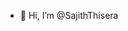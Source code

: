 - 👋 Hi, I’m @SajithThisera

<!---
SajithThisera/SajithThisera is a ✨ special ✨ repository because its `README.md` (this file) appears on your GitHub profile.
You can click the Preview link to take a look at your changes.
--->
